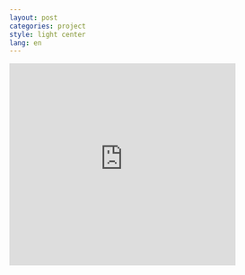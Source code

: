 ```yaml
---
layout: post
categories: project
style: light center
lang: en
---
```


<iframe src="https://player.vimeo.com/video/379225894?color=ffffff&amp;title=0&amp;byline=0&amp;portrait=0" width="80%" height="360" frameborder="0" webkitallowfullscreen="" mozallowfullscreen="" allowfullscreen="allowfullscreen"></iframe>
